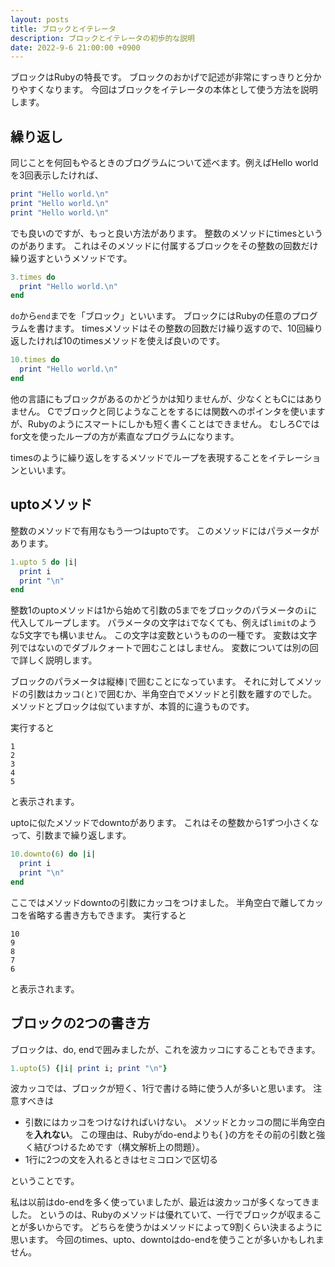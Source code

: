 ```yaml
---
layout: posts
title: ブロックとイテレータ
description: ブロックとイテレータの初歩的な説明
date: 2022-9-6 21:00:00 +0900
---
```

ブロックはRubyの特長です。
ブロックのおかげで記述が非常にすっきりと分かりやすくなります。
今回はブロックをイテレータの本体として使う方法を説明します。

## 繰り返し

同じことを何回もやるときのブログラムについて述べます。例えばHello worldを3回表示したければ、

```ruby
print "Hello world.\n"
print "Hello world.\n"
print "Hello world.\n"
```

でも良いのですが、もっと良い方法があります。
整数のメソッドにtimesというのがあります。
これはそのメソッドに付属するブロックをその整数の回数だけ繰り返すというメソッドです。

```ruby
3.times do
  print "Hello world.\n"
end
```

`do`から`end`までを「ブロック」といいます。
ブロックにはRubyの任意のプログラムを書けます。
timesメソッドはその整数の回数だけ繰り返すので、10回繰り返したければ10のtimesメソッドを使えば良いのです。

```ruby
10.times do
  print "Hello world.\n"
end
```

他の言語にもブロックがあるのかどうかは知りませんが、少なくともCにはありません。
Cでブロックと同じようなことをするには関数へのポインタを使いますが、Rubyのようにスマートにしかも短く書くことはできません。
むしろCではfor文を使ったループの方が素直なプログラムになります。

timesのように繰り返しをするメソッドでループを表現することをイテレーションといいます。

## uptoメソッド

整数のメソッドで有用なもう一つはuptoです。
このメソッドにはパラメータがあります。

```ruby
1.upto 5 do |i|
  print i
  print "\n"
end
```

整数1のuptoメソッドは1から始めて引数の5までをブロックのパラメータの`i`に代入してループします。
パラメータの文字は`i`でなくても、例えば`limit`のような5文字でも構いません。
この文字は変数というものの一種です。
変数は文字列ではないのでダブルクォートで囲むことはしません。
変数については別の回で詳しく説明します。

ブロックのパラメータは縦棒`|`で囲むことになっています。
それに対してメソッドの引数はカッコ`(`と`)`で囲むか、半角空白でメソッドと引数を離すのでした。
メソッドとブロックは似ていますが、本質的に違うものです。

実行すると

```
1
2
3
4
5
```

と表示されます。

uptoに似たメソッドでdowntoがあります。
これはその整数から1ずつ小さくなって、引数まで繰り返します。

```ruby
10.downto(6) do |i|
  print i
  print "\n"
end
```

ここではメソッドdowntoの引数にカッコをつけました。
半角空白で離してカッコを省略する書き方もできます。
実行すると

```
10
9
8
7
6
```

と表示されます。

## ブロックの2つの書き方

ブロックは、do, endで囲みましたが、これを波カッコにすることもできます。

```ruby
1.upto(5) {|i| print i; print "\n"}
```

波カッコでは、ブロックが短く、1行で書ける時に使う人が多いと思います。
注意すべきは

- 引数にはカッコをつけなければいけない。
メソッドとカッコの間に半角空白を**入れない**。
この理由は、Rubyがdo-endよりも{ }の方をその前の引数と強く結びつけるためです（構文解析上の問題）。
- 1行に2つの文を入れるときはセミコロンで区切る

ということです。

私は以前はdo-endを多く使っていましたが、最近は波カッコが多くなってきました。
というのは、Rubyのメソッドは優れていて、一行でブロックが収まることが多いからです。
どちらを使うかはメソッドによって9割くらい決まるように思います。
今回のtimes、upto、downtoはdo-endを使うことが多いかもしれません。
